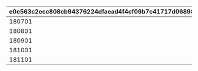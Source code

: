 |e0e563c2ecc808cb94376224dfaead4f4cf09b7c41717d068984a637ccda362b|3451c5856fc2658ae93936feda5ee19711b70135d0bfc4c4edd26206ba1db7fd|9a2f13dc1212b41f9f4022a64751a832e9569f5b5cf493274764c37343875061|b2ffadb90bbabc66c83ecfb6e67e9ed2b0b7ed5c8f583ef4a5613a8ba5b31031|ba2560c51cd840a254dba0eb4a6e228ff4a22f30b0e9e276b896efb6b3e475ee|82490f0388e4beed317d5a647b480484d963508d824aea48bc7c6af581c0be98|
| --- | --- | --- | --- | --- | --- |
|180701||vo_cmn_180811_mypage_004|||vo_cmn_180711_mypage_001|
|180801||vo_cmn_180811_mypage_004|vo_cmn_180811_mypage_007||vo_cmn_180811_mypage_001|
|180901||vo_cmn_180911_mypage_004|||vo_cmn_180911_mypage_001|
|181001||vo_cmn_181011_mypage_004|||vo_cmn_181011_mypage_001|
|181101||vo_cmn_181111_mypage_004|||vo_cmn_181111_mypage_001|